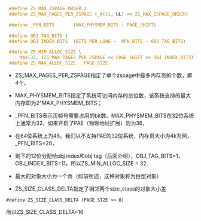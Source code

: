 ```c
 #define ZS_MAX_ZSPAGE_ORDER 2
 #define ZS_MAX_PAGES_PER_ZSPAGE (_AC(1, UL) << ZS_MAX_ZSPAGE_ORDER)

 #define _PFN_BITS       (MAX_PHYSMEM_BITS - PAGE_SHIFT)

 #define OBJ_TAG_BITS 1
 #define OBJ_INDEX_BITS  (BITS_PER_LONG - _PFN_BITS - OBJ_TAG_BITS)

 #define ZS_MIN_ALLOC_SIZE \
     MAX(32, (ZS_MAX_PAGES_PER_ZSPAGE << PAGE_SHIFT >> OBJ_INDEX_BITS))
 #define ZS_MAX_ALLOC_SIZE   PAGE_SIZE
```

- ZS_MAX_PAGES_PER_ZSPAGE指定了单个zspage中最多内存页的个数，即4个。

- MAX_PHYSMEM_BITS指定了系统可访问内存的总位数，该系统支持的最大内存即为2^MAX_PHYSMEM_BITS；

- _PFN_BITS表示页帧号需要占用的bit数。MAX_PHYSMEM_BITS在32位系统上通常为32，如果开启了PAE（物理地址扩展）则为36，

- 在64位系统上为46。我们以不支持PAE的32位系统，内存页大小为4k为例，_PFN_BITS=20，

- 剩下的12位分配给obj index和obj tag（后面介绍），OBJ_TAG_BITS=1，OBJ_INDEX_BITS=11，所以ZS_MIN_ALLOC_SIZE = 32.

- 最大的对象大小为一个页（如前所述，这种对象称为巨型对象）

- ZS_SIZE_CLASS_DELTA指定了相邻两个size_class的对象大小差

`#define ZS_SIZE_CLASS_DELTA (PAGE_SIZE >> 8)`

所以ZS_SIZE_CLASS_DELTA=16
